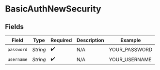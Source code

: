 # BasicAuthNewSecurity


## Fields

| Field              | Type               | Required           | Description        | Example            |
| ------------------ | ------------------ | ------------------ | ------------------ | ------------------ |
| `password`         | *String*           | :heavy_check_mark: | N/A                | YOUR_PASSWORD      |
| `username`         | *String*           | :heavy_check_mark: | N/A                | YOUR_USERNAME      |